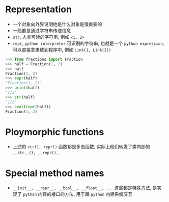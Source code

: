 # Representation
- 一个对象向外界说明他是什么对象是很重要的
- 一般都是通过字符串传递信息
- `str`, 人类可读的字符串, 例如 `<1, 2>`
- `repr`, `python interpreter` 可识别的字符串, 也就是一个 `python expression`, 可以直接拿来放到程序中, 例如 `Link(1, Link(2))`

```python
>>> from fractions import Fraction
>>> half = Fraction(1, 2)
>>> half
Fraction(1, 2)
>>> repr(half)
'Fraction(1, 2)'
>>> print(half)
'1/2'
>>> str(half)
'1/2'
>>> eval(repr(half))
Fraction(1, 2)
```


# Ploymorphic functions
- 上述的 `str(), repr()` 函数都是多态函数, 实际上他们转发了类内部的 `__str__(), __repr()__`


# Special method names
- `__init__, __repr__, __bool__, __float__, ...` 这些都是特殊方法, 是实现了 `python` 内建的接口的方法, 用于跟 `python` 内建系统交互
